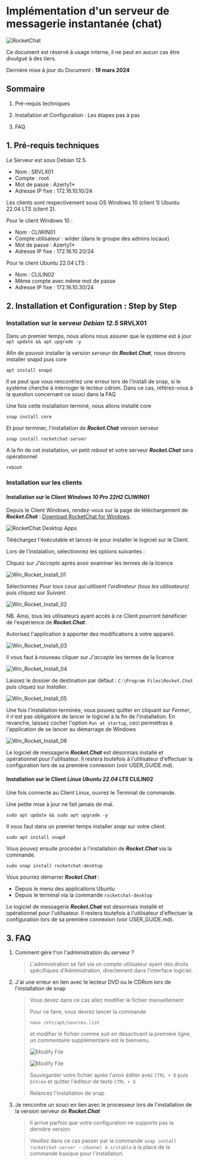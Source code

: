 # Implémentation d'un serveur de messagerie instantanée (chat)

![RocketChat](attachments/rocketchat_original.png)

Ce document est réservé à usage interne, il ne peut en aucun cas être divulgué à des tiers.

Dernière mise à jour du Document : **19 mars 2024**

## **Sommaire**

1. Pré-requis techniques

2. Installation et Configuration : Les étapes pas à pas

3. FAQ

## **1. Pré-requis techniques**

Le Serveur est sous Debian 12.5.
- Nom : SRVLX01
- Compte : root
- Mot de passe : Azerty1*
- Adresse IP fixe : 172.16.10.10/24

Les clients sont respectivement sous OS Windows 10 (client 1) Ubuntu 22.04 LTS (client 2).

Pour le client Windows 10 : 
- Nom : CLIWIN01
- Compte utilisateur : wilder (dans le groupe des admins locaux)
- Mot de passe : Azerty1*
- Adresse IP fixe : 172.16.10.20/24

Pour le client Ubuntu 22.04 LTS :
- Nom :  CLILIN02
- Même compte avec même mot de passe
- Adresse IP fixe : 172.16.10.30/24

## **2. Installation et Configuration : Step by Step**

### **Installation sur le serveur _Debian 12.5_ SRVLX01**

Dans un premier temps, nous allons nous assurer que le système est à jour `apt update && apt upgrade -y`

Afin de pouvoir installer la version _serveur_ de **_Rocket.Chat_**, nous devons installer snapd puis core

`apt install snapd`

Il se peut que vous rencontriez une erreur lors de l'install de snap, si le système cherche à interroger le lecteur cdrom.
Dans ce cas, référez-vous à la question concernant ce souci dans la FAQ

Une fois cette installation terminé, nous allons installé core

`snap install core`

Et pour terminer, l'installation de **_Rocket.Chat_** version serveur

`snap install rocketchat-server`

A la fin de cet installation, un petit _reboot_ et votre serveur **_Rocket.Chat_** sera opérationnel

`reboot`

### **Installation sur les clients**

#### **Installation sur le Client _Windows 10 Pro 22H2_ CLIWIN01**

Depuis le Client Windows, rendez-vous sur la page de téléchargement de **_Rocket.Chat_** : [Download RocketChat for Windows](https://www.rocket.chat/download-apps).

![RocketChat Desktop Apps](attachments/RocketChat_Download.jpg)

Téléchargez l'éxécutable et lancez-le pour installer le logiciel sur le Client.

Lors de l'instalation, sélectionnez les options suivantes :

Cliquez sur _J'accepte_ après avoir examiner les termes de la licence

![Win_Rocket_Install_01](attachments/Win_Rocket_Install_01.jpg)

Sélectionnez _Pour tous ceux qui utilisent l'ordinateur (tous les utilisateurs)_ puis cliquez sur _Suivant_.

![Win_Rocket_Install_02](attachments/Win_Rocket_Install_02.jpg)

NB. Ainsi, tous les utilisateurs ayant accés à ce Client pourront bénéficier de l'expérience de **_Rocket.Chat_**.

Autorisez l'application à apporter des modifications à votre appareil.

![Win_Rocket_Install_03](attachments/Win_Rocket_Install_03.jpg)

Il vous faut à nouveau cliquer sur _J'accepte_ les termes de la licence

![Win_Rocket_Install_04](attachments/Win_Rocket_Install_04.jpg)

Laissez le dossier de destination par défaut : `C:\Program Files\Rocket.Chat` puis cliquez sur _Installer_.

![Win_Rocket_Install_05](attachments/Win_Rocket_Install_05.jpg)

Une fois l'installation terminée, vous pouvez quitter en cliquant sur _Fermer_, il n'est pas obligatoire de lancer le logiciel à la fin de l'installation.
En revanche, laissez cocher l'option `Run at startup`, ceci permettras à l'application de se lancer au démarrage de Windows

![Win_Rocket_Install_06](attachments/Win_Rocket_Install_06.jpg)

Le logiciel de messagerie **_Rocket.Chat_** est désormais installé et opérationnel pour l'utilisateur. Il restera toutefois à l'utilisateur d'effectuer la configuration lors de sa première connexion (voir USER_GUIDE.md).

#### **Installation sur le Client _Linux Ubuntu 22.04 LTS_ CLILIN02**

Une fois connecté au Client Linux, ouvrez le Terminal de commande.

Une petite mise à jour ne fait jamais de mal.

`sudo apt update && sudo apt upgrade -y`

Il vous faut dans un premier temps installer _snap_ sur votre client.

`sudo apt install snapd`

Vous pouvez ensuite procéder à l'installation de **_Rocket.Chat_** via la commande.

`sudo snap install rocketchat-desktop`

Vous pourrez démarrer **_Rocket.Chat_** :
* Depuis le menu des applications Ubuntu
* Depuis le terminal via la commande `rocketchat-desktop`

Le logiciel de messagerie **_Rocket.Chat_** est désormais installé et opérationnel pour l'utilisateur. Il restera toutefois à l'utilisateur d'effectuer la configuration lors de sa première connexion (voir USER_GUIDE.md).

## **3. FAQ**

1. Comment gère t'on l'administration du serveur ?
    >
    >L'administration se fait via un compte utilisateur ayant des droits spécifiques d'Administration, directement dans l'interface logiciel.
    >

2. J'ai une erreur en lien avec le lecteur DVD ou le CDRom lors de l'installation de snap
    >
    >Vous devez dans ce cas allez modifier le fichier manuellement
    >
    >Pour ce faire, vous devrez lancer la commande
    >
    >`nano /etc/apt/sources.list`
    >
    >et modifier le fichier comme suit en désactivant la première ligne, un commentaire supplémentaire est le bienvenu.
    >
    >![Modify File](attachments/Debian_Modify_01.jpg)
    >
    >![Modify File](attachments/Debian_Modify_02.jpg)
    >
    >Sauvegarder votre fichier après l'avoir éditer avec `CTRL + O` puis `Entrée` et quitter l'éditeur de texte `CTRL + X`
    >
    >Relancez l'installation de snap
    >

3. Je rencontre un souci en lien avec le processeur lors de l'installation de la version serveur de **_Rocket.Chat_**
    >
    >Il arrive parfois que votre configuration ne supporte pas la dernière version
    >
    >Veuillez dans ce cas passer par la commande `snap install rocketchat-server --channel 4.x/stable` à la place de la commande basique pour l'installation.
    >